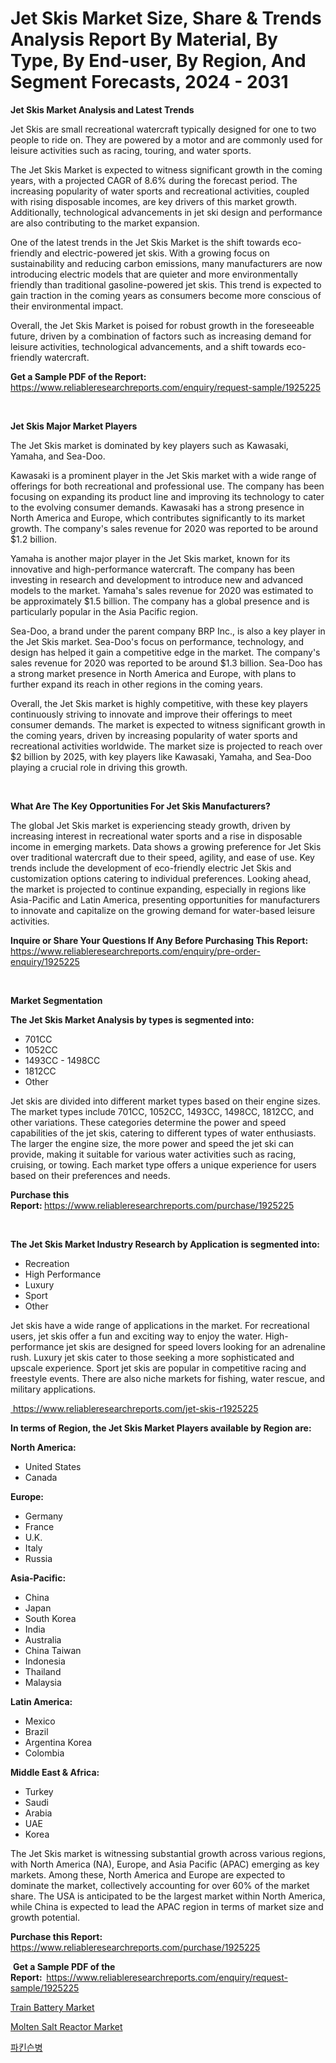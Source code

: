 <p><h1>Jet Skis Market Size, Share & Trends Analysis Report By Material, By Type, By End-user, By Region, And Segment Forecasts, 2024 - 2031</h1></p><p><strong>Jet Skis Market Analysis and Latest Trends</strong></p>
<p><p>Jet Skis are small recreational watercraft typically designed for one to two people to ride on. They are powered by a motor and are commonly used for leisure activities such as racing, touring, and water sports.</p><p>The Jet Skis Market is expected to witness significant growth in the coming years, with a projected CAGR of 8.6% during the forecast period. The increasing popularity of water sports and recreational activities, coupled with rising disposable incomes, are key drivers of this market growth. Additionally, technological advancements in jet ski design and performance are also contributing to the market expansion.</p><p>One of the latest trends in the Jet Skis Market is the shift towards eco-friendly and electric-powered jet skis. With a growing focus on sustainability and reducing carbon emissions, many manufacturers are now introducing electric models that are quieter and more environmentally friendly than traditional gasoline-powered jet skis. This trend is expected to gain traction in the coming years as consumers become more conscious of their environmental impact.</p><p>Overall, the Jet Skis Market is poised for robust growth in the foreseeable future, driven by a combination of factors such as increasing demand for leisure activities, technological advancements, and a shift towards eco-friendly watercraft.</p></p>
<p><strong>Get a Sample PDF of the Report:&nbsp;</strong> <a href="https://www.reliableresearchreports.com/enquiry/request-sample/1925225">https://www.reliableresearchreports.com/enquiry/request-sample/1925225</a></p>
<p>&nbsp;</p>
<p><strong>Jet Skis Major Market Players</strong></p>
<p><p>The Jet Skis market is dominated by key players such as Kawasaki, Yamaha, and Sea-Doo. </p><p>Kawasaki is a prominent player in the Jet Skis market with a wide range of offerings for both recreational and professional use. The company has been focusing on expanding its product line and improving its technology to cater to the evolving consumer demands. Kawasaki has a strong presence in North America and Europe, which contributes significantly to its market growth. The company's sales revenue for 2020 was reported to be around $1.2 billion.</p><p>Yamaha is another major player in the Jet Skis market, known for its innovative and high-performance watercraft. The company has been investing in research and development to introduce new and advanced models to the market. Yamaha's sales revenue for 2020 was estimated to be approximately $1.5 billion. The company has a global presence and is particularly popular in the Asia Pacific region.</p><p>Sea-Doo, a brand under the parent company BRP Inc., is also a key player in the Jet Skis market. Sea-Doo's focus on performance, technology, and design has helped it gain a competitive edge in the market. The company's sales revenue for 2020 was reported to be around $1.3 billion. Sea-Doo has a strong market presence in North America and Europe, with plans to further expand its reach in other regions in the coming years.</p><p>Overall, the Jet Skis market is highly competitive, with these key players continuously striving to innovate and improve their offerings to meet consumer demands. The market is expected to witness significant growth in the coming years, driven by increasing popularity of water sports and recreational activities worldwide. The market size is projected to reach over $2 billion by 2025, with key players like Kawasaki, Yamaha, and Sea-Doo playing a crucial role in driving this growth.</p></p>
<p>&nbsp;</p>
<p><strong>What Are The Key Opportunities For Jet Skis Manufacturers?</strong></p>
<p><p>The global Jet Skis market is experiencing steady growth, driven by increasing interest in recreational water sports and a rise in disposable income in emerging markets. Data shows a growing preference for Jet Skis over traditional watercraft due to their speed, agility, and ease of use. Key trends include the development of eco-friendly electric Jet Skis and customization options catering to individual preferences. Looking ahead, the market is projected to continue expanding, especially in regions like Asia-Pacific and Latin America, presenting opportunities for manufacturers to innovate and capitalize on the growing demand for water-based leisure activities.</p></p>
<p><strong>Inquire or Share Your Questions If Any Before Purchasing This Report:</strong> <a href="https://www.reliableresearchreports.com/enquiry/pre-order-enquiry/1925225">https://www.reliableresearchreports.com/enquiry/pre-order-enquiry/1925225</a></p>
<p>&nbsp;</p>
<p><strong>Market Segmentation</strong></p>
<p><strong>The Jet Skis Market Analysis by types is segmented into:</strong></p>
<p><ul><li>701CC</li><li>1052CC</li><li>1493CC - 1498CC</li><li>1812CC</li><li>Other</li></ul></p>
<p><p>Jet skis are divided into different market types based on their engine sizes. The market types include 701CC, 1052CC, 1493CC, 1498CC, 1812CC, and other variations. These categories determine the power and speed capabilities of the jet skis, catering to different types of water enthusiasts. The larger the engine size, the more power and speed the jet ski can provide, making it suitable for various water activities such as racing, cruising, or towing. Each market type offers a unique experience for users based on their preferences and needs.</p></p>
<p><strong>Purchase this Report:&nbsp;</strong><a href="https://www.reliableresearchreports.com/purchase/1925225">https://www.reliableresearchreports.com/purchase/1925225</a></p>
<p>&nbsp;</p>
<p><strong>The Jet Skis Market Industry Research by Application is segmented into:</strong></p>
<p><ul><li>Recreation</li><li>High Performance</li><li>Luxury</li><li>Sport</li><li>Other</li></ul></p>
<p><p>Jet skis have a wide range of applications in the market. For recreational users, jet skis offer a fun and exciting way to enjoy the water. High-performance jet skis are designed for speed lovers looking for an adrenaline rush. Luxury jet skis cater to those seeking a more sophisticated and upscale experience. Sport jet skis are popular in competitive racing and freestyle events. There are also niche markets for fishing, water rescue, and military applications.</p></p>
<p><a href="https://www.reliableresearchreports.com/jet-skis-r1925225">&nbsp;https://www.reliableresearchreports.com/jet-skis-r1925225</a></p>
<p><strong>In terms of Region, the Jet Skis Market Players available by Region are:</strong></p>
<p>
    <p> <strong> North America: </strong>
        <ul>
            <li>United States</li>
            <li>Canada</li>
        </ul>
        </p> 
    <p> <strong> Europe: </strong>
        <ul>
            <li>Germany</li>
            <li>France</li>
            <li>U.K.</li>
            <li>Italy</li>
            <li>Russia</li>
        </ul>
        </p> 
    <p> <strong> Asia-Pacific: </strong>
        <ul>
            <li>China</li>
            <li>Japan</li>
            <li>South Korea</li>
            <li>India</li>
            <li>Australia</li>
            <li>China Taiwan</li>
            <li>Indonesia</li>
            <li>Thailand</li>
            <li>Malaysia</li>
        </ul>
        </p> 
    <p> <strong> Latin America: </strong>
        <ul>
            <li>Mexico</li>
            <li>Brazil</li>
            <li>Argentina Korea</li>
            <li>Colombia</li>
        </ul>
        </p> 
    <p> <strong> Middle East & Africa: </strong>
        <ul>
            <li>Turkey</li>
            <li>Saudi</li>
            <li>Arabia</li>
            <li>UAE</li>
            <li>Korea</li>
        </ul>
    </p>
    </p>
<p><p>The Jet Skis market is witnessing substantial growth across various regions, with North America (NA), Europe, and Asia Pacific (APAC) emerging as key markets. Among these, North America and Europe are expected to dominate the market, collectively accounting for over 60% of the market share. The USA is anticipated to be the largest market within North America, while China is expected to lead the APAC region in terms of market size and growth potential.</p></p>
<p><strong>Purchase this Report: </strong><a href="https://www.reliableresearchreports.com/purchase/1925225">https://www.reliableresearchreports.com/purchase/1925225</a></p>
<p>&nbsp;<strong>Get a Sample PDF of the Report:&nbsp;&nbsp;</strong><a href="https://www.reliableresearchreports.com/enquiry/request-sample/1925225">https://www.reliableresearchreports.com/enquiry/request-sample/1925225</a></p>
<p><strong></strong></p>
<p><p><a href="https://github.com/layomumuney/Market-Research-Report-List-1/blob/main/train-battery-market.md">Train Battery Market</a></p><p><a href="https://github.com/lawrenceWatkins654/Market-Research-Report-List-1/blob/main/molten-salt-reactor-market.md">Molten Salt Reactor Market</a></p><p><a href="https://github.com/PercyHagernes9778/Market-Research-Report-List-3/blob/main/302790046572.md">파킨슨병</a></p></p>